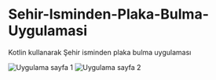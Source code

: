 # Sehir-Isminden-Plaka-Bulma-Uygulamasi
Kotlin kullanarak Şehir isminden plaka bulma uygulaması

![Uygulama sayfa 1](https://user-images.githubusercontent.com/106617642/227662671-31333fbc-c186-4c98-bb59-00a3ccaf33fa.png)
![Uygulama sayfa 2](https://user-images.githubusercontent.com/106617642/227662690-4e0c0c87-b8d5-4c3c-bcc4-7af155c1d13c.png)
